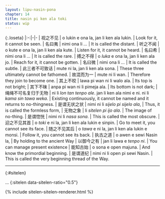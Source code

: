 ```yaml
---
layout: lipu-nasin-pona
chapter: 14
title: nasin pi ken ala toki
status: wip
---
```


{:.loseta}
|:-:|-|-
| 视之不见             | o lukin e ona la, jan li ken ala lukin. | Look for it, it cannot be seen.
| 名曰夷               | nimi ona li _..._                       | It is called the distant.
| 听之不闻             | o kute e ona la, jan li ken ala kute.   | Listen for it, it cannot be heard.
| 名曰希               | nimi ona li _..._                       | It is called the rare.
| 搏之不得             | o _luka_ e ona la, jan li ken ala jo.   | Reach for it, it cannot be gotten.
| 名曰微               | nimi ona li _..._                       | It is called the subtle.
| 此三者<wbr/>不可致诘 | mute ni la, jan li ken ala sona.        | These three ultimately cannot be fathomed.
| 故<wbr/>混而为一     | mute ni li wan.                         | Therefore they join to become one.
| 其上不皎             | lawa pi wan ni li walo ala.             | Its top is not bright;
| 其下不昧             | anpa pi wan ni li pimeja ala.           | Its bottom is not dark;
| 绳绳不可名<wbr/>复归于无物 | ni li _lon tan tenpo ale_.<wbr/> jan li ken ala nimi e ni.<wbr/> ni li _kama sin tawa weka_. | Existing continuously, it cannot be named and it returns to no-thingness.
| 是谓<wbr/>无状之状   | nimi ni li _sijelo pi sijelo ala_, | Thus, it is called the formless form,
| 无物之象       | li _sitelen pi ijo ala_. | The image of no-thing.
| 是谓惚恍       | nimi ni li _nasa sona_. | This is called the most obscure.
| 迎之不见其首   | o _toki_ e ni la, jan li ken ala lukin e sinpin. | Go to meet it, you cannot see its face.
| 随之不见其后   | o _tawa_ e ni la, jan li ken ala lukin e monsi. | Follow it, you cannot see its back.
| 执古之道       | o awen e sewi Nasin la, | By holding to the ancient Way
| 以御今之有     | jan li lawa e _tenpo ni_. | You can manage present existence
| 能知古始       | o sona e open majuna. | And know the primordial beginning.
| 是谓道纪       | nimi ni li open pi sewi Nasin. | This is called the very beginning thread of the Way.

-------
{:#sitelen}

...
{:sitelen data-sitelen-ratio="0.5"}

{% include sitelen-sitelen-renderer.html %}
